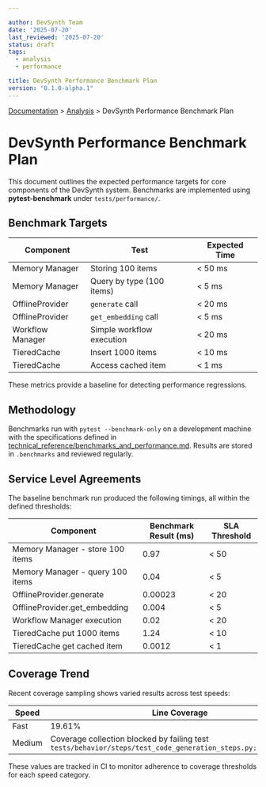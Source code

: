 ```yaml
---

author: DevSynth Team
date: '2025-07-20'
last_reviewed: '2025-07-20'
status: draft
tags:
  - analysis
  - performance

title: DevSynth Performance Benchmark Plan
version: "0.1.0-alpha.1"
---
```

<div class="breadcrumbs">
<a href="../index.md">Documentation</a> &gt; <a href="index.md">Analysis</a> &gt; DevSynth Performance Benchmark Plan
</div>

# DevSynth Performance Benchmark Plan

This document outlines the expected performance targets for core components of the DevSynth system. Benchmarks are implemented using **pytest-benchmark** under `tests/performance/`.

## Benchmark Targets

| Component | Test | Expected Time |
|-----------|------|---------------|
| Memory Manager | Storing 100 items | < 50 ms |
| Memory Manager | Query by type (100 items) | < 5 ms |
| OfflineProvider | `generate` call | < 20 ms |
| OfflineProvider | `get_embedding` call | < 5 ms |
| Workflow Manager | Simple workflow execution | < 20 ms |
| TieredCache | Insert 1000 items | < 10 ms |
| TieredCache | Access cached item | < 1 ms |

These metrics provide a baseline for detecting performance regressions.

## Methodology

Benchmarks run with `pytest --benchmark-only` on a development machine with the specifications defined in [technical_reference/benchmarks_and_performance.md](../technical_reference/benchmarks_and_performance.md). Results are stored in `.benchmarks` and reviewed regularly.

## Service Level Agreements

The baseline benchmark run produced the following timings, all within the defined thresholds:

| Component | Benchmark Result (ms) | SLA Threshold |
|-----------|----------------------|---------------|
| Memory Manager - store 100 items | 0.97 | < 50 |
| Memory Manager - query 100 items | 0.04 | < 5 |
| OfflineProvider.generate | 0.00023 | < 20 |
| OfflineProvider.get_embedding | 0.004 | < 5 |
| Workflow Manager execution | 0.02 | < 20 |
| TieredCache put 1000 items | 1.24 | < 10 |
| TieredCache get cached item | 0.0012 | < 1 |

## Coverage Trend

Recent coverage sampling shows varied results across test speeds:

| Speed | Line Coverage |
|-------|---------------|
| Fast  | 19.61% |
| Medium | Coverage collection blocked by failing test `tests/behavior/steps/test_code_generation_steps.py::tests_passed` |

These values are tracked in CI to monitor adherence to coverage thresholds for each speed category.
